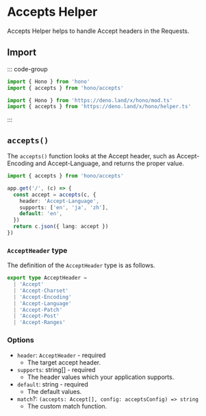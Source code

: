 # Accepts Helper

Accepts Helper helps to handle Accept headers in the Requests.

## Import

::: code-group

```ts [npm]
import { Hono } from 'hono'
import { accepts } from 'hono/accepts'
```

```ts [Deno]
import { Hono } from 'https://deno.land/x/hono/mod.ts'
import { accepts } from 'https://deno.land/x/hono/helper.ts'
```

:::

## `accepts()`

The `accepts()` function looks at the Accept header, such as Accept-Encoding and Accept-Language, and returns the proper value.

```ts
import { accepts } from 'hono/accepts'

app.get('/', (c) => {
  const accept = accepts(c, {
    header: 'Accept-Language',
    supports: ['en', 'ja', 'zh'],
    default: 'en',
  })
  return c.json({ lang: accept })
})
```

### `AcceptHeader` type

The definition of the `AcceptHeader` type is as follows.

```ts
export type AcceptHeader =
  | 'Accept'
  | 'Accept-Charset'
  | 'Accept-Encoding'
  | 'Accept-Language'
  | 'Accept-Patch'
  | 'Accept-Post'
  | 'Accept-Ranges'
```

### Options

- `header`: `AcceptHeader` - required
  - The target accept header.
- `supports`: string[] - required
  - The header values which your application supports.
- `default`: string - required
  - The default values.
- `match`?: `(accepts: Accept[], config: acceptsConfig) => string`
  - The custom match function.
